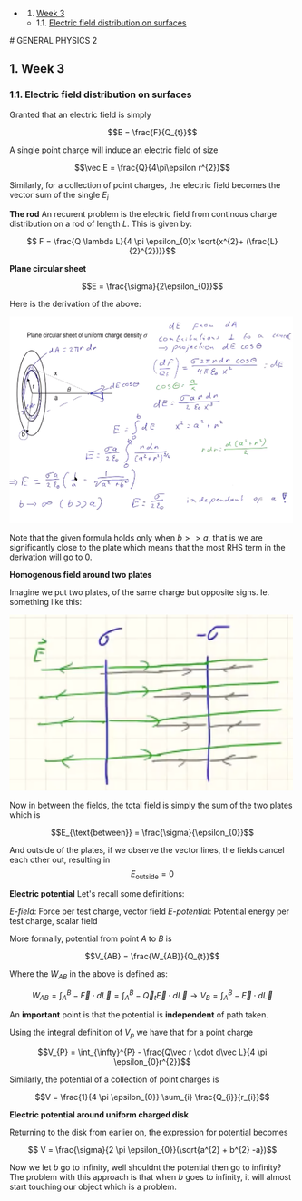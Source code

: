 <!-- vscode-markdown-toc -->
* 1. [Week 3](#Week3)
	* 1.1. [Electric field distribution on surfaces](#Electricfielddistributiononsurfaces)

<!-- vscode-markdown-toc-config
	numbering=true
	autoSave=true
	/vscode-markdown-toc-config -->
<!-- /vscode-markdown-toc --># GENERAL PHYSICS 2

##  1. <a name='Week3'></a>Week 3 


###  1.1. <a name='Electricfielddistributiononsurfaces'></a>Electric field distribution on surfaces 

Granted that an electric field is simply 

$$E = \frac{F}{Q_{t}}$$

A single point charge will induce an electric field of size 

$$\vec E = \frac{Q}{4\pi\epsilon r^{2}}$$



Similarly, for a collection of point charges, the electric field becomes the vector sum of the single $E_{i}$

**The rod**
An recurent problem is the electric field from continous charge distribution on a rod of length $L$. This is given by:

$$ F = \frac{Q \lambda L}{4 \pi \epsilon_{0}x \sqrt{x^{2}+ (\frac{L}{2}^{2})}}$$

**Plane circular sheet**

$$E = \frac{\sigma}{2\epsilon_{0}}$$

Here is the derivation of the above:

<img src="src/w3.1.png" width="500" >

Note that the given formula holds only when $b >> a$, that is we are significantly close to the plate which means that the most RHS term in the derivation will go to 0.

**Homogenous field around two plates**

Imagine we put two plates, of the same charge but opposite signs. Ie. something like this:

<img src="src/w3.2.png" width="500" >

Now in between the fields, the total field is simply the sum of the two plates which is 

$$E_{\text{between}} = \frac{\sigma}{\epsilon_{0}}$$

And outside of the plates, if we observe the vector lines, the fields cancel each other out, resulting in $$E_{\text{outside}} = 0$$

**Electric potential**
Let's recall some definitions:

*E-field*: Force per test charge, vector field
*E-potential*: Potential energy per test charge, scalar field 

More formally, potential from point $A$ to $B$ is

$$V_{AB} = \frac{W_{AB}}{Q_{t}}$$

Where the $W_{AB}$ in the above is defined as:

$$W_{AB} = \int_{A}^{B} -\vec F \cdot d \vec L = \int_{A}^{B} -\vec Q_{t}\vec E \cdot d \vec L  \rightarrow V_{B} = \int_{A}^{B} -\vec E \cdot d \vec L  $$

An **important** point is that the potential is **independent** of path taken. 

Using the integral definition of $V_{p}$ we have that for a point charge

$$V_{P} = \int_{\infty}^{P} - \frac{Q\vec r \cdot d\vec L}{4 \pi \epsilon_{0}r^{2}}$$

Similarly, the potential of a collection of point charges is

$$V = \frac{1}{4 \pi \epsilon_{0}} \sum_{i} \frac{Q_{i}}{r_{i}}$$

**Electric potential around uniform charged disk**

Returning to the disk from earlier on, the expression for potential becomes 

$$ V = \frac{\sigma}{2 \pi \epsilon_{0}}(\sqrt{a^{2} + b^{2} -a})$$

Now we let $b$ go to infinity, well shouldnt the potential then go to infinity? The problem with this approach is that when $b$ goes to infinity, it will almost start touching our object which is a problem. 




